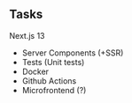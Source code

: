 ## Tasks
Next.js 13
- Server Components (+SSR)
- Tests (Unit tests)
- Docker
- Github Actions
- Microfrontend (?)